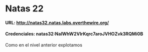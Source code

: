 # Natas 22

#### URL: http://natas32.natas.labs.overthewire.org/
#### Credenciales: natas32:NaIWhW2VIrKqrc7aroJVHOZvk3RQMi0B

Como en el nivel anterior explotamos
